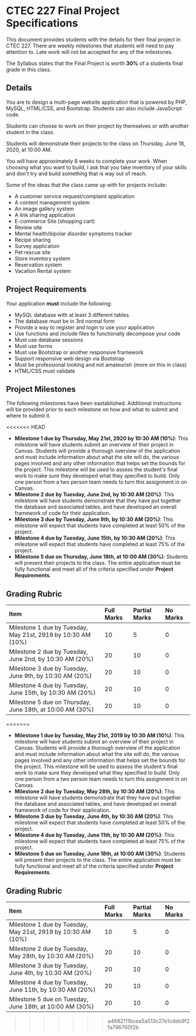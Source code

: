 # CTEC 227 Final Project Specifications

This document provides students with the details for their final project in CTEC 227. There are weekly milestones that students will need to pay attention to. Late work will not be accepted for any of the milestones.

The Syllabus states that the Final Project is worth **30%** of a students final grade in this class.

## Details

You are to design a multi-page website application that is powered by PHP, MySQL, HTML/CSS, and Bootstrap. Students can also include JavaScript code.

Students can choose to work on their project by themselves or with another student in the class.

Students will demonstrate their projects to the class on Thursday, June 18, 2020, at 10:00 AM.

You will have approximately 6 weeks to complete your work. When choosing what you want to build, I ask that you take inventory of your skills and don't try and build something that is way out of reach.

Some of the ideas that the class came up with for projects include:

- A customer service request/complaint application
- A content management system
- An image gallery system
- A link sharing application
- E-commerce Site (shopping cart)
- Review site
- Mental health/bipolar disorder symptoms tracker
- Recipe sharing
- Survey application
- Pet rescue site
- Store inventory system
- Reservation system
- Vacation Rental system

## Project Requirements

Your application **must** include the following:

- MySQL database with at least 3 different tables
- The database must be in 3rd normal form
- Provide a way to register and login to use your application
- Use functions and include files to functionally decompose your code
- Must use database sessions
- Must use forms
- Must use Bootstrap or another responsive framework
- Support responsive web design via Bootstrap
- Must be professional looking and not amateurish (more on this in class)
- HTML/CSS must validate

## Project Milestones

The following milestones have been eastablished. Additional instructions will be provided prior to each milestone on how and what to submit and where to submit it.

<<<<<<< HEAD
- **Milestone 1 due by Thursday, May 21st, 2920 by 10:30 AM (10%)**: This milestone will have students submit an overview of their project in Canvas. Students will provide a thorough overview of the application and must include information about what the site will do, the various pages involved and any other information that helps set the bounds for the project. This milestone will be used to assess the student's final work to make sure they developed what they specified to build. Only one person from a two person team needs to turn this assignment in on Canvas.
- **Milestone 2 due by Tuesday, June 2nd, by 10:30 AM (20%)**: This milestone will have students demonstrate that they have put together the database and associated tables, and have developed an overall framework of code for their application.
- **Milestone 3 due by Tuesday, June 9th, by 10:30 AM (20%)**: This milestone will expect that students have completed at least 50% of the project.
- **Milestone 4 due by Tuesday, June 15th, by 10:30 AM (20%)**: This milestone will expect that students have completed at least 75% of the project.
- **Milestone 5 due on Thursday, June 18th, at 10:00 AM (30%)**: Students will present their projects to the class. The entire application must be fully functional and meet all of the criteria specified under **Project Requirements**.

## Grading Rubric

| Item                                                         | Full Marks | Partial Marks | No Marks |
| :----------------------------------------------------------- | :--------- | :------------ | :------- |
| Milestone 1 due by Tuesday, May 21st, 2919 by 10:30 AM (10%) | 10         | 5             | 0        |
| Milestone 2 due by Tuesday, June 2nd, by 10:30 AM (20%)      | 20         | 10            | 0        |
| Milestone 3 due by Tuesday, June 9th, by 10:30 AM (20%)      | 20         | 10            | 0        |
| Milestone 4 due by Tuesday, June 15th, by 10:30 AM (20%)     | 20         | 10            | 0        |
| Milestone 5 due on Thursday, June 18th, at 10:00 AM (30%)    | 20         | 10            | 0        |
=======
- **Milestone 1 due by Tuesday, May 21st, 2019 by 10:30 AM (10%)**: This milestone will have students submit an overview of their project in Canvas. Students will provide a thorough overview of the application and must include information about what the site will do, the various pages involved and any other information that helps set the bounds for the project. This milestone will be used to assess the student's final work to make sure they developed what they specified to build. Only one person from a two person team needs to turn this assignment in on Canvas.
- **Milestone 2 due by Tuesday, May 28th, by 10:30 AM (20%)**: This milestone will have students demonstrate that they have put together the database and associated tables, and have developed an overall framework of code for their application.
- **Milestone 3 due by Tuesday, June 4th, by 10:30 AM (20%)**: This milestone will expect that students have completed at least 50% of the project.
- **Milestone 4 due by Tuesday, June 11th, by 10:30 AM (20%)**: This milestone will expect that students have completed at least 75% of the project.
- **Milestone 5 due on Tuesday, June 18th, at 10:00 AM (30%)**: Students will present their projects to the class. The entire application must be fully functional and meet all of the criteria specified under **Project Requirements**.

## Grading Rubric

| Item | Full Marks  | Partial Marks  | No Marks |
|:--|:--|:--|:--|
| Milestone 1 due by Tuesday, May 21st, 2919 by 10:30 AM (10%)  | 10 | 5 | 0 |
| Milestone 2 due by Tuesday, May 28th, by 10:30 AM (20%) | 20 | 10 | 0 |
| Milestone 3 due by Tuesday, June 4th, by 10:30 AM (20%) | 20 | 10 | 0 |
| Milestone 4 due by Tuesday, June 11th, by 10:30 AM (20%) | 20 | 10 | 0 |
| Milestone 5 due on Tuesday, June 18th, at 10:00 AM (30%) | 20 | 10 | 0 |
>>>>>>> a4682111bcea5a513c27e1cdeb9f2fa796760f2b
